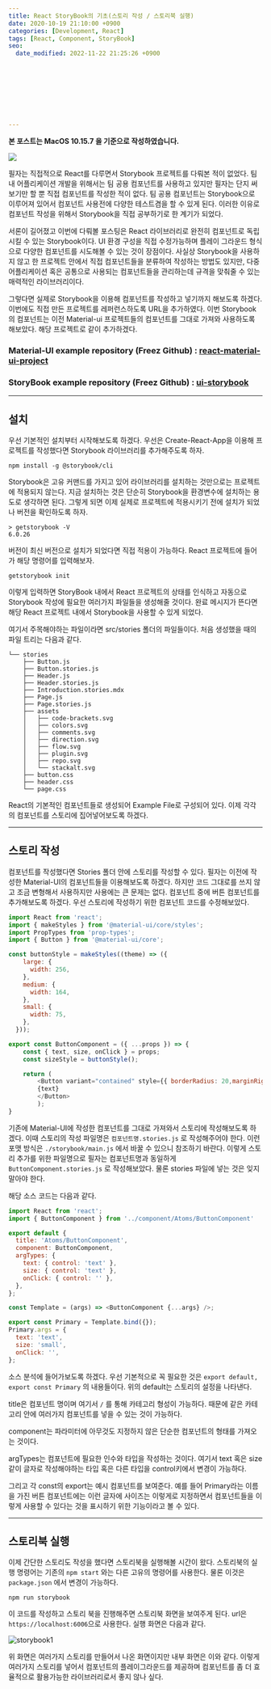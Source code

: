 ```yaml
---
title: React StoryBook의 기초(스토리 작성 / 스토리북 실행)
date: 2020-10-19 21:10:00 +0900
categories: [Development, React]
tags: [React, Component, StoryBook]
seo:
  date_modified: 2022-11-22 21:25:26 +0900









---
```


**본 포스트는 MacOS 10.15.7 을 기준으로 작성하였습니다.**

![](../../assets/img/2020_10_19_storybook/storybook0.jpg)

필자는 직접적으로 React를 다루면서 Storybook 프로젝트를 다뤄본 적이 없었다. 팀 내 어플리케이션 개발을 위해서는 팀 공용 컴포넌트를 사용하고 있지만 필자는 단지 써보기만 할 뿐 직접 컴포넌트를 작성한 적이 없다. 팀 공용 컴포넌트는 Storybook으로 이루어져 있어서 컴포넌트 사용전에 다양한 테스트겸을 할 수 있게 된다. 이러한 이유로 컴포넌트 작성을 위해서 Storybook을 직접 공부하기로 한 계기가 되었다.

서론이 길어졌고 이번에 다뤄볼 포스팅은 React 라이브러리로 완전히 컴포넌트로 독립시킬 수 있는 Storybook이다. UI 환경 구성을 직접 수정가능하며 플레이 그라운드 형식으로 다양한 컴포넌트를 시도해볼 수 있는 것이 장점이다. 사실상 Storybook을 사용하지 않고 한 프로젝트 안에서 직접 컴포넌트들을 분류하여 작성하는 방법도 있지만, 다중 어플리케이션 혹은 공통으로 사용되는 컴포넌트들을 관리하는데 규격을 맞춰줄 수 있는 매력적인 라이브러리이다.

그렇다면 실제로 Storybook을 이용해 컴포넌트를 작성하고 넣기까지 해보도록 하겠다. 이번에도 직접 만든 프로젝트를 레퍼런스하도록 URL을 추가하였다. 이번 Storybook의 컴포넌트는 이전 Material-ui 프로젝트들의 컴포넌트를 그대로 가져와 사용하도록 해보았다. 해당 프로젝트로 같이 추가하겠다.

### Material-UI example repository (Freez Github) : [react-material-ui-project](https://github.com/FREEZ2385/react-material-ui-project)

### StoryBook example repository (Freez Github) : [ui-storybook](https://github.com/FREEZ2385/ui-storybook)

-----

## 설치

우선 기본적인 설치부터 시작해보도록 하겠다. 우선은 Create-React-App을 이용해 프로젝트를 작성했다면 Storybook 라이브러리를 추가해주도록 하자.

```
npm install -g @storybook/cli
```

Storybook은 고유 커맨드를 가지고 있어 라이브러리를 설치하는 것만으로는 프로젝트에 적용되지 않는다. 지금 설치하는 것은 단순히 Storybook을 환경변수에 설치하는 용도로 생각하면 된다. 그렇게 되면 이제 실제로 프로젝트에 적용시키기 전에 설치가 되었나 버전을 확인하도록 하자.

```
> getstorybook -V
6.0.26
```

버전이 최신 버전으로 설치가 되었다면 직접 적용이 가능하다. React 프로젝트에 들어가 해당 명령어를 입력해보자.

```
getstorybook init
```

이렇게 입력하면 StoryBook 내에서 React 프로젝트의 상태를 인식하고 자동으로 Storybook 작성에 필요한 여러가지 파일들을 생성해줄 것이다. 완료 메시지가 뜬다면 해당 React 프로젝트 내에서 Storybook을 사용할 수 있게 되었다.

여기서 주목해야하는 파일이라면 src/stories 폴더의 파일들이다. 처음 생성했을 때의 파일 트리는 다음과 같다.

```
└── stories
    ├── Button.js
    ├── Button.stories.js
    ├── Header.js
    ├── Header.stories.js
    ├── Introduction.stories.mdx
    ├── Page.js
    ├── Page.stories.js
    ├── assets
    │   ├── code-brackets.svg
    │   ├── colors.svg
    │   ├── comments.svg
    │   ├── direction.svg
    │   ├── flow.svg
    │   ├── plugin.svg
    │   ├── repo.svg
    │   └── stackalt.svg
    ├── button.css
    ├── header.css
    └── page.css
```

React의 기본적인 컴포넌트들로 생성되어 Example File로 구성되어 있다. 이제 각각의 컴포넌트를 스토리에 집어넣어보도록 하겠다.

-----

## 스토리 작성

컴포넌트를 작성했다면 Stories 폴더 안에 스토리를 작성할 수 있다. 필자는 이전에 작성한 Material-UI의 컴포넌트들을 이용해보도록 하겠다. 하지만 코드 그대로를 쓰지 않고 조금 변형해서 사용하지만 사용에는 큰 문제는 없다. 컴포넌트 중에 버튼 컴포넌트를 추가해보도록 하겠다. 우선 스토리에 작성하기 위한 컴포넌트 코드를 수정해보았다.

```javascript
import React from 'react';
import { makeStyles } from '@material-ui/core/styles';
import PropTypes from 'prop-types';
import { Button } from '@material-ui/core';

const buttonStyle = makeStyles((theme) => ({
    large: {
      width: 256,
    },
    medium: {
      width: 164,
    },
    small: {
      width: 75,
    },
  }));

export const ButtonComponent = ({ ...props }) => {
    const { text, size, onClick } = props;
    const sizeStyle = buttonStyle();

    return (
        <Button variant="contained" style={{ borderRadius: 20,marginRight: 20, padding: '10px 5%',}} color="Secondary" className={sizeStyle[size]} onClick={onClick}>
        {text}
        </Button>
        );
}
```

 기존에 Material-UI에 작성한 컴포넌트를 그대로 가져와서 스토리에 작성해보도록 하겠다. 이때 스토리의 작성 파일명은 `컴포넌트명.stories.js` 로 작성해주어야 한다. 이런 포맷 방식은 `./storybook/main.js` 에서 바꿀 수 있으니 참조하기 바란다. 이렇게 스토리 추가를 위한 파일명으로 필자는 컴포넌트명과 동일하게 `ButtonComponent.stories.js` 로 작성해보았다. 물론 stories 파일에 넣는 것은 잊지 말아야 한다.

해당 소스 코드는 다음과 같다.

```javascript
import React from 'react';
import { ButtonComponent } from '../component/Atoms/ButtonComponent'

export default {
  title: 'Atoms/ButtonComponent',
  component: ButtonComponent,
  argTypes: {
    text: { control: 'text' },
    size: { control: 'text' },
    onClick: { control: '' },
  },
};

const Template = (args) => <ButtonComponent {...args} />;

export const Primary = Template.bind({});
Primary.args = {
  text: 'text',
  size: 'small',
  onClick: '',
};

```

소스 분석에 들어가보도록 하겠다. 우선 기본적으로 꼭 필요한 것은 `export default, export const Primary` 의 내용들이다. 위의 default는 스토리의 설정을 나타낸다. 

title은 컴포넌트 명이며 여기서 `/` 를 통해 카테고리 형성이 가능하다. 때문에 같은 카테고리 안에 여러가지 컴포넌트를 넣을 수 있는 것이 가능하다. 

component는 파라미터에 아무것도 지정하지 않은 단순한 컴포넌트의 형태를 가져오는 것이다. 

argTypes는 컴포넌트에 필요한 인수와 타입을 작성하는 것이다. 여기서 text 혹은 size 같이 글자로 작성해야하는 타입 혹은 다른 타입을 control키에서 변경이 가능하다.

그리고 각 const의 export는 예시 컴포넌트를 보여준다. 예를 들어 Primary라는 이름을 가진 버튼 컴포넌트에는 이런 글자에 사이즈는 이렇게로 지정하면서 컴포넌트들을 이렇게 사용할 수 있다는 것을 표시하기 위한 기능이라고 볼 수 있다.

-----

## 스토리북 실행

이제 간단한 스토리도 작성을 했다면 스토리북을 실행해볼 시간이 왔다. 스토리북의 실행 명령어는 기존의 `npm start` 와는 다른 고유의 명령어를 사용한다. 물론 이것은 `package.json` 에서 변경이 가능하다.

```
npm run storybook
```

이 코드를 작성하고 스토리 북을 진행해주면 스토리북 화면을 보여주게 된다. url은 `https://localhost:6006`으로 사용한다. 실행 화면은 다음과 같다.

![storybook1](../../assets/img/2020_10_19_storybook/storybook1.png)

위 화면은 여러가지 스토리를 만들어서 나온 화면이지만 내부 화면은 이와 같다. 이렇게 여러가지 스토리를 넣어서 컴포넌트의 플레이그라운드를 제공하며 컴포넌트를 좀 더 효율적으로 활용가능한 라이브러리로서 좋지 않나 싶다.